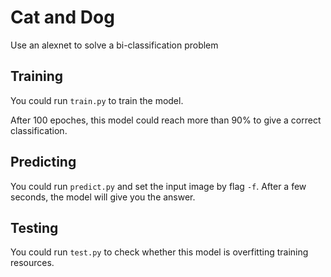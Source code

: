 # Cat and Dog

Use an alexnet to solve a bi-classification problem

## Training

You could run `train.py` to train the model.

After 100 epoches, this model could reach more than 90% to give a correct classification. 

## Predicting

You could run `predict.py` and set the input image by flag `-f`. After a few seconds, the model will give you the answer.  

## Testing

You could run `test.py` to check whether this model is overfitting training resources.
